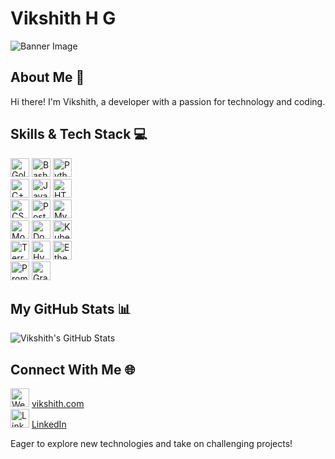 # Vikshith H G

![Banner Image](banner-url.jpg)

## About Me 🚀
Hi there! I'm Vikshith, a developer with a passion for technology and coding.

## Skills & Tech Stack 💻
<img src="https://go.dev/blog/go-brand/Go-Logo/PNG/Go-Logo_Aqua.png" width="30" height="30" alt="Golang Icon"/> <img src="bash-icon-url.png" width="30" height="30" alt="Bash Icon"/> <img src="]https://www.flaticon.com/free-icon/python_5968350" width="30" height="30" alt="Python Icon"/>  
<img src="https://icons8.com/icon/40669/c%2B%2B" width="30" height="30" alt="C++ Icon"/> <img src="javascript-icon-url.png" width="30" height="30" alt="JavaScript Icon"/> <img src="html-icon-url.png" width="30" height="30" alt="HTML Icon"/>  
<img src="css-icon-url.png" width="30" height="30" alt="CSS Icon"/> <img src="postgresql-icon-url.png" width="30" height="30" alt="PostgreSQL Icon"/> <img src="mysql-icon-url.png" width="30" height="30" alt="MySQL Icon"/>  
<img src="mongodb-icon-url.png" width="30" height="30" alt="MongoDB Icon"/> <img src="docker-icon-url.png" width="30" height="30" alt="Docker Icon"/> <img src="kubernetes-icon-url.png" width="30" height="30" alt="Kubernetes Icon"/>  
<img src="terraform-icon-url.png" width="30" height="30" alt="Terraform Icon"/> <img src="hyperledger-icon-url.png" width="30" height="30" alt="Hyperledger Icon"/> <img src="ethereum-icon-url.png" width="30" height="30" alt="Ethereum Icon"/>  
<img src="prometheus-icon-url.png" width="30" height="30" alt="Prometheus Icon"/> <img src="grafana-icon-url.png" width="30" height="30" alt="Grafana Icon"/>

## My GitHub Stats 📊
![Vikshith's GitHub Stats](https://github-readme-stats.vercel.app/api?username=vikshith-hg-c&show_icons=true)

## Connect With Me 🌐
<img src="website-icon-url.png" width="30" height="30" alt="Website Icon"/> [vikshith.com](https://www.vikshith.com)  
<img src="linkedin-icon-url.png" width="30" height="30" alt="LinkedIn Icon"/> [LinkedIn](https://www.linkedin.com/in/vikshith)

Eager to explore new technologies and take on challenging projects!
